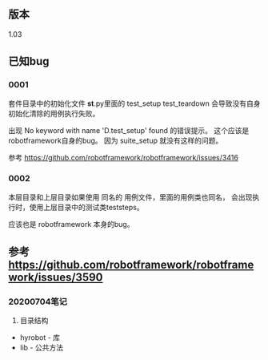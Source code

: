 ## 版本

1.03

## 已知bug

### 0001 

套件目录中的初始化文件 __st__.py里面的 test_setup  test_teardown 会导致没有自身初始化清除的用例执行失败。

出现  No keyword with name 'D.test_setup' found 的错误提示。
这个应该是robotframework自身的bug。 因为 suite_setup 就没有这样的问题。


参考 https://github.com/robotframework/robotframework/issues/3416

### 0002

本层目录和上层目录如果使用 同名的  用例文件，里面的用例类也同名， 会出现执行时，使用上层目录中的测试类teststeps。

应该也是 robotframework 本身的bug。 

参考 https://github.com/robotframework/robotframework/issues/3590
---
### 20200704笔记
1. 目录结构
- hyrobot - 库
- lib - 公共方法
